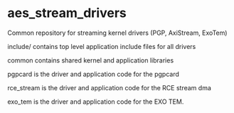 # aes_stream_drivers
Common repository for streaming kernel drivers (PGP, AxiStream, ExoTem)

include/ contains top level application include files for all drivers

common contains shared kernel and application libraries

pgpcard is the driver and application code for the pgpcard

rce_stream is the driver and application code for the RCE stream dma

exo_tem is the driver and application code for the EXO TEM.

